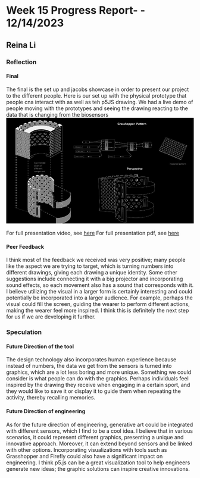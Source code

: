 # Week 15 Progress Report- - 12/14/2023

## Reina Li

### Reflection
#### Final
The final is the set up and jacobs showcase in order to present our project to the different people. Here is our set up with the physical prototype that people cna interact with as well as teh p5JS drawing. We had a live demo of people moving with the prototypes and seeing the drawing reacting to the data that is changing from the biosensors
<img src="https://github.com/Berkeley-MDes/tdf-fa23-reinali/blob/main/weekly-reports/w1.JPG" alt="Alt Text" width="650"> 


For full presentation video, see [here](https://www.canva.com/design/DAF2K8gOYhE/_eYKXFM5xmgFjT3CLzqsIw/edit)
For full presentation pdf, see [here]([https://www.canva.com/design/DAF2K8gOYhE/_eYKXFM5xmgFjT3CLzqsIw/edit](https://acrobat.adobe.com/id/urn:aaid:sc:va6c2:6bf2cae7-6807-4ba6-ac52-09b587d34148))

#### Peer Feedback
I think most of the feedback we received was very positive; many people like the aspect we are trying to target, which is turning numbers into different drawings, giving each drawing a unique identity. Some other suggestions include connecting it with a big projector and incorporating sound effects, so each movement also has a sound that corresponds with it.
I believe utilizing the visual in a larger form is certainly interesting and could potentially be incorporated into a larger audience. For example, perhaps the visual could fill the screen, guiding the wearer to perform different actions, making the wearer feel more inspired. I think this is definitely the next step for us if we are developing it further.

### Speculation
#### Future Direction of the tool
The design technology also incorporates human experience because instead of numbers, the data we get from the sensors is turned into graphics, which are a lot less boring and more unique. Something we could consider is what people can do with the graphics. Perhaps individuals feel inspired by the drawing they receive when engaging in a certain sport, and they would like to save it or display it to guide them when repeating the activity, thereby recalling memories.

#### Future Direction of engineering
As for the future direction of engineering, generative art could be integrated with different sensors, which I find to be a cool idea. I believe that in various scenarios, it could represent different graphics, presenting a unique and innovative approach. Moreover, it can extend beyond sensors and be linked with other options. Incorporating visualizations with tools such as Grasshopper and Firefly could also have a significant impact on engineering. I think p5.js can be a great visualization tool to help engineers generate new ideas; the graphic solutions can inspire creative innovations.
